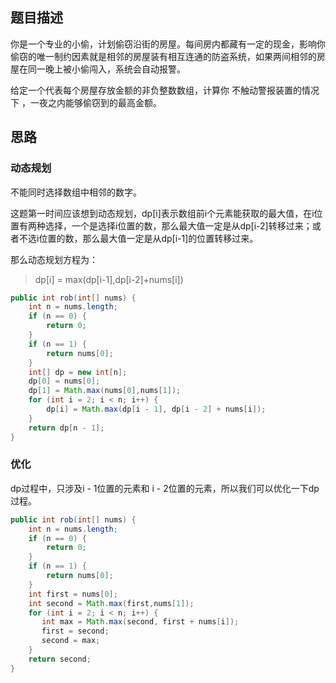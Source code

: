 ## 题目描述

你是一个专业的小偷，计划偷窃沿街的房屋。每间房内都藏有一定的现金，影响你偷窃的唯一制约因素就是相邻的房屋装有相互连通的防盗系统，如果两间相邻的房屋在同一晚上被小偷闯入，系统会自动报警。

给定一个代表每个房屋存放金额的非负整数数组，计算你 不触动警报装置的情况下 ，一夜之内能够偷窃到的最高金额。

## 思路

### 动态规划

不能同时选择数组中相邻的数字。

这题第一时间应该想到动态规划，dp[i]表示数组前i个元素能获取的最大值，在i位置有两种选择，一个是选择i位置的数，那么最大值一定是从dp[i-2]转移过来；或者不选i位置的数，那么最大值一定是从dp[i-1]的位置转移过来。

那么动态规划方程为：

> dp[i] = max(dp[i-1],dp[i-2]+nums[i])

```java
public int rob(int[] nums) {
    int n = nums.length;
    if (n == 0) {
        return 0;
    }
    if (n == 1) {
        return nums[0];
    }
    int[] dp = new int[n];
    dp[0] = nums[0];
    dp[1] = Math.max(nums[0],nums[1]);
    for (int i = 2; i < n; i++) {
        dp[i] = Math.max(dp[i - 1], dp[i - 2] + nums[i]);
    }
    return dp[n - 1];
}
```

### 优化

dp过程中，只涉及i - 1位置的元素和 i - 2位置的元素，所以我们可以优化一下dp过程。

```java
public int rob(int[] nums) {
    int n = nums.length;
    if (n == 0) {
        return 0;
    }
    if (n == 1) {
        return nums[0];
    }
    int first = nums[0];
    int second = Math.max(first,nums[1]);
    for (int i = 2; i < n; i++) {
       int max = Math.max(second, first + nums[i]);
       first = second;
       second = max;
    }
    return second;
}
```